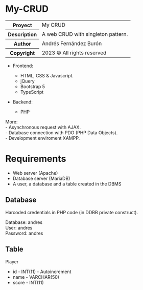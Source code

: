 # My-CRUD

<div align="center">
  <table border="0" cellpadding="0" cellspacing="0">
    <tbody>
      <tr> <th>Proyect</th> <td>My CRUD</td>  </tr>
      <tr>
        <th>Description</th>
	<td>A web CRUD with singleton pattern.</td>
      </tr>
      <tr> <th>Author</th> <td>Andrés Fernández Burón</td> </tr>
      <tr> <th>Copyright</th> <td>2023 &copy; All rights reserved</td> </tr>
    </tbody>
  </table>
</div>

- Frontend:  
    - HTML, CSS & Javascript. 
    - jQuery  
    - Bootstrap 5  
    - TypeScript  
      
- Backend:  
    - PHP  

More:  
    - Asynchronous request with AJAX.  
    - Database connection with PDO (PHP Data Objects).  
    - Development enviroment XAMPP.  

# Requirements

- Web server (Apache)  
- Database server (MariaDB)  
- A user, a database and a table created in the DBMS  

## Database

Harcoded credentials in PHP code (in DDBB private construct).

Database: andres  
User: andres  
Password: andres  


## Table  

Player  

- id - INT(11) - Autoincrement  
- name - VARCHAR(50)  
- score - INT(11)  



